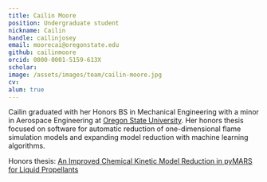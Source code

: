 ```yaml
---
title: Cailin Moore
position: Undergraduate student
nickname: Cailin
handle: cailinjosey
email: moorecai@oregonstate.edu
github: cailinmoore
orcid: 0000-0001-5159-613X
scholar:
image: /assets/images/team/cailin-moore.jpg
cv:
alum: true
---
```

Cailin graduated with her Honors BS in Mechanical Engineering with a minor in Aerospace Engineering at [Oregon State University]. Her honors thesis focused on software for automatic reduction of one-dimensional flame simulation models and expanding model reduction with machine learning algorithms.

<i class="fas fa-book" aria-hidden="true"></i> Honors thesis: [An Improved Chemical Kinetic Model Reduction in pyMARS for Liquid Propellants](https://ir.library.oregonstate.edu/concern/honors_college_theses/3t945z65q)

[Oregon State University]: http://oregonstate.edu/
[School of Mechanical, Industrial, and Manufacturing Engineering]: http://mime.oregonstate.edu
[Honors Thesis]: https://honors.oregonstate.edu/thesis-guide

